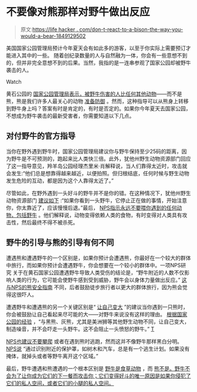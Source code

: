 # 不要像对熊那样对野牛做出反应

> 原文:[https://life hacker . com/don-t-react-to-a-bison-the-way-you-would-a-bear-1849129502](https://lifehacker.com/don-t-react-to-a-bison-the-way-you-would-a-bear-1849129502)

美国国家公园管理局预计今年夏天会有如此多的游客，以至于你实际上需要预订才能进入其中的一些。 随着创纪录数量的人与自然融为一体，你会有一些意想不到的，但并非完全意想不到的后果。当然，我指的是一连串参观了国家公园却被野牛袭击的人。

Watch

黄石公园的 [国家公园管理局表示，被野牛伤害的人比任何其他动物](https://www.nps.gov/yell/planyourvisit/safety.htm)——而不是熊，熊是我们许多人最关心的动物 [准备防御](https://lifehacker.com/how-to-prevent-a-bear-attack-1848951820) 。然而，这种指导可以从熊身上转移到野牛身上吗？答案有时是肯定的，有时是否定的。如果你今年夏天去国家公园，不想成为野牛袭击的最新受害者，你需要知道以下几点。

## 对付野牛的官方指导

当你在野外遇到野牛时，国家公园管理局建议你与野牛保持至少25码的距离，因为野牛是不可预测的，跑起来比人类快三倍。此外，犹他州野生动物资源部门回应了这一指导意见，羚羊岛公园经理杰里米·肖解释说，当人们靠得太近时，攻击就会发生:“他们总是想靠得越来越近，以便拍照。但归根结底，任何时候与野生动物发生危险的互动，都是因为这个人靠得太近了。”

尽管如此，在野外遇到一头好斗的野牛并不是你的错。在这种情况下，犹他州野生动物资源部门 [建议如下](https://wildlife.utah.gov/news/utah-wildlife-news/1223-stay-safe-around-bison.html) :“如果你看到一头野牛，它停止正在做的事情，开始注意你，你太靠近了，应该慢慢后退。”最后， [NPS指示永远不要喂你遇到的任何动物，包括野牛](https://www.nps.gov/yell/planyourvisit/safety.htm) 。他们解释说，动物变得依赖人类的食物，有时变得对人类具有攻击性，然后最终不得不被杀死。

## 野牛的引导与熊的引导有何不同

遭遇熊和遭遇野牛的一个区别是，如果你预计会遭遇熊，你最好在一个较大的群体中旅行，而如果你预计会遭遇野牛，你会想要在一个较小的群体中。一项NPS研究 关于在黄石国家公园遭遇野牛导致人类受伤的结论是，“野牛附近的人数不仅影响人类的行为，它可能会使野牛感到受到威胁，野牛会以身体力量做出反应。” [这与NPS的熊安全指南](https://www.nps.gov/subjects/bears/safety.htm) 不同，后者鼓励徒步旅行者以更大的群体旅行，因为熊会觉得这很吓人。

遭遇野牛和遭遇熊的另一个关键区别是“ [让自己变大](https://www.nps.gov/subjects/bears/safety.htm) ”的建议当你遇到一只熊时，你会被鼓励让自己看起来尽可能的大——对野牛来说没有这样的理由。 [根据国家公园的经验](https://www.travel-experience-live.com/what-to-do-bison-encounters-safety-hiking/) ，“与黑熊、灰熊，尤其是美洲狮等其他野生动物不同，让自己变大，制造噪音，并不会吓走一头野牛。这不会阻止一头愤怒的野牛。” [T](https://www.nps.gov/subjects/bears/safety.htm)

[NPS也建议不要攀爬](https://www.nps.gov/subjects/bears/safety.htm) 或者在遇到熊时逃跑，然而这并不像野牛那样黑白分明。[NPS说](https://www.nps.gov/yell/learn/management/living-with-bison.htm) “通过识别附近的保护罩，如树木和汽车，总是有一个逃生计划。如果没有掩体，就掉头或者等野牛离开这个区域。”

最后，野牛遭遇和熊遭遇的一个根本区别是 [野牛是食草动物](https://www.nps.gov/subjects/bison/bison-facts.htm) ，而 [熊不是。野牛不会为了让你成为它们的下一餐而攻击你；它们变得好斗的唯一原因是如果你侵犯了它们的私人空间，或者它们的小腿的私人空间。](https://www.nps.gov/yell/learn/nature/bearfoods.htm)